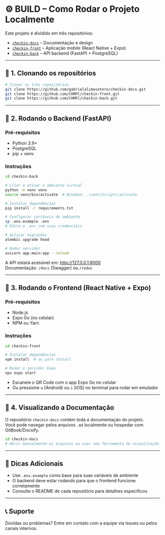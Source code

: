 
# ⚙️ BUILD – Como Rodar o Projeto Localmente

Este projeto é dividido em três repositórios:

- [`checkin-docs`](https://github.com/gabrielalimasotero/checkin-docs) – Documentação e design
- [`checkin-front`](https://github.com/CHMFC/checkin-front) – Aplicação mobile (React Native + Expo)
- [`checkin-back`](https://github.com/CHMFC/checkin-back) – API backend (FastAPI + PostgreSQL)

---

## 🧱 1. Clonando os repositórios

```bash
# Clonar os três repositórios
git clone https://github.com/gabrielalimasotero/checkin-docs.git
git clone https://github.com/CHMFC/checkin-front.git
git clone https://github.com/CHMFC/checkin-back.git
```

---

## 🧪 2. Rodando o Backend (FastAPI)

### Pré-requisitos

- Python 3.9+
- PostgreSQL
- pip + venv

### Instruções

```bash
cd checkin-back

# Criar e ativar o ambiente virtual
python -m venv venv
source venv/bin/activate  # Windows: .\venv\Scripts\activate

# Instalar dependências
pip install -r requirements.txt

# Configurar variáveis de ambiente
cp .env.example .env
# Edite o .env com suas credenciais

# Aplicar migrações
alembic upgrade head

# Rodar servidor
uvicorn app.main:app --reload
```

A API estará acessível em: http://127.0.0.1:8000  
Documentação: `/docs` (Swagger) ou `/redoc`

---

## 📱 3. Rodando o Frontend (React Native + Expo)

### Pré-requisitos

- Node.js
- Expo Go (no celular)
- NPM ou Yarn

### Instruções

```bash
cd checkin-front

# Instalar dependências
npm install  # ou yarn install

# Rodar o servidor Expo
npx expo start
```

- Escaneie o QR Code com o app Expo Go no celular
- Ou pressione `a` (Android) ou `i` (iOS) no terminal para rodar em emulador

---

## 📘 4. Visualizando a Documentação

O repositório `checkin-docs` contém toda a documentação do projeto.  
Você pode navegar pelos arquivos `.md` localmente ou hospedar com GitBook/Docsify.

```bash
cd checkin-docs
# Abrir manualmente os arquivos ou usar uma ferramenta de visualização Markdown
```

---

## 🧠 Dicas Adicionais

- Use `.env.example` como base para suas variáveis de ambiente
- O backend deve estar rodando para que o frontend funcione corretamente
- Consulte o README de cada repositório para detalhes específicos

---

## 📞 Suporte

Dúvidas ou problemas? Entre em contato com a equipe via Issues ou pelos canais internos.
